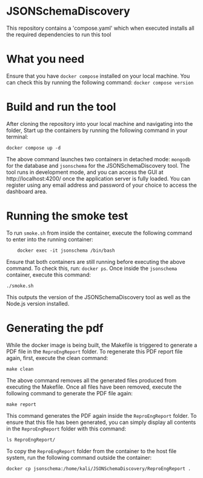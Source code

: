 # JSONSchemaDiscovery
This repository contains a 'compose.yaml' which when executed installs all the required dependencies to run this tool

# What you need 
Ensure that you have `docker compose` installed on your local machine. You can check this by running the following command:
```docker compose version```

# Build and run the tool
After cloning the repository into your local machine and navigating into the folder, Start up the containers by running the following command in your terminal:
```
docker compose up -d
```
The above command launches two containers in detached mode: `mongodb` for the database and `jsonschema` for the JSONSchemaDiscovery tool. The tool runs in development mode, and you can access the GUI at http://localhost:4200/ once the application server is fully loaded. You can register using any email address and password of your choice to access the dashboard area.

# Running the smoke test
To run `smoke.sh` from inside the container, execute the following command to enter into the running container:
```
    docker exec -it jsonschema /bin/bash
```
Ensure that both containers are still running before executing the above command. To check this, run: ```docker ps```. Once inside the `jsonschema` container, execute this command:
```
./smoke.sh
```
This outputs the version of the JSONSchemaDiscovery tool as well as the Node.js version installed.

# Generating the pdf
While the docker image is being built, the Makefile is triggered to generate a PDF file in the `ReproEngReport` folder. To regenerate this PDF report file again, first, execute the clean command:
``` 
make clean
```
The above command removes all the generated files produced from executing the Makefile. Once all files have been removed, execute the following command to generate the PDF file again:
``` 
make report
```

This command generates the PDF again inside the `ReproEngReport` folder. To ensure that this file has been generated, you can simply display all contents in the `ReproEngReport` folder with this command: 
```
ls ReproEngReport/
```

To copy the `ReproEngReport` folder from the container to the host file system, run the following command outside the container:
``` 
docker cp jsonschema:/home/kali/JSONSchemaDiscovery/ReproEngReport .
```